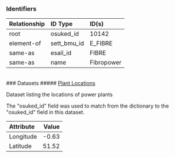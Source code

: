 ### Identifiers

| Relationship   | ID Type     | ID(s)      |
|:---------------|:------------|:-----------|
| root           | osuked_id   | 10142      |
| element-of     | sett_bmu_id | E_FIBRE    |
| same-as        | esail_id    | FIBRE      |
| same-as        | name        | Fibropower |

<br>
### Datasets
##### <a href="https://raw.githubusercontent.com/OSUKED/Dictionary-Datasets/main/datasets/plant-locations/datapackage.json">Plant Locations</a>

Dataset listing the locations of power plants

The "osuked_id" field was used to match from the dictionary to the "osuked_id" field in this dataset.

| Attribute   |   Value |
|:------------|--------:|
| Longitude   |   -0.63 |
| Latitude    |   51.52 |
